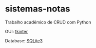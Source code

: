 # sistemas-notas
<p>Trabalho acadêmico de CRUD com Python</p>
<p>GUI: <a href="https://docs.python.org/3/library/tkinter.html">tkinter</a></p>
<p>Database: <a href="https://www.sqlite.org/index.html">SQLite3</a></p>

